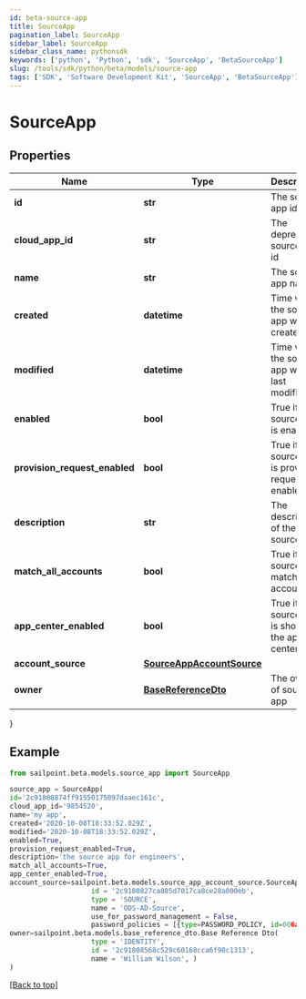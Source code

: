 ```yaml
---
id: beta-source-app
title: SourceApp
pagination_label: SourceApp
sidebar_label: SourceApp
sidebar_class_name: pythonsdk
keywords: ['python', 'Python', 'sdk', 'SourceApp', 'BetaSourceApp'] 
slug: /tools/sdk/python/beta/models/source-app
tags: ['SDK', 'Software Development Kit', 'SourceApp', 'BetaSourceApp']
---
```


# SourceApp


## Properties

Name | Type | Description | Notes
------------ | ------------- | ------------- | -------------
**id** | **str** | The source app id | [optional] 
**cloud_app_id** | **str** | The deprecated source app id | [optional] 
**name** | **str** | The source app name | [optional] 
**created** | **datetime** | Time when the source app was created | [optional] 
**modified** | **datetime** | Time when the source app was last modified | [optional] 
**enabled** | **bool** | True if the source app is enabled | [optional] [default to False]
**provision_request_enabled** | **bool** | True if the source app is provision request enabled | [optional] [default to False]
**description** | **str** | The description of the source app | [optional] 
**match_all_accounts** | **bool** | True if the source app match all accounts | [optional] [default to False]
**app_center_enabled** | **bool** | True if the source app is shown in the app center | [optional] [default to True]
**account_source** | [**SourceAppAccountSource**](source-app-account-source) |  | [optional] 
**owner** | [**BaseReferenceDto**](base-reference-dto) | The owner of source app | [optional] 
}

## Example

```python
from sailpoint.beta.models.source_app import SourceApp

source_app = SourceApp(
id='2c91808874ff91550175097daaec161c',
cloud_app_id='9854520',
name='my app',
created='2020-10-08T18:33:52.029Z',
modified='2020-10-08T18:33:52.029Z',
enabled=True,
provision_request_enabled=True,
description='the source app for engineers',
match_all_accounts=True,
app_center_enabled=True,
account_source=sailpoint.beta.models.source_app_account_source.SourceApp_accountSource(
                    id = '2c9180827ca885d7017ca8ce28a000eb', 
                    type = 'SOURCE', 
                    name = 'ODS-AD-Source', 
                    use_for_password_management = False, 
                    password_policies = [{type=PASSWORD_POLICY, id=006a072ecc6647f68bba9f4a4ad34649, name=Password Policy 1}], ),
owner=sailpoint.beta.models.base_reference_dto.Base Reference Dto(
                    type = 'IDENTITY', 
                    id = '2c91808568c529c60168cca6f90c1313', 
                    name = 'William Wilson', )
)

```
[[Back to top]](#) 

